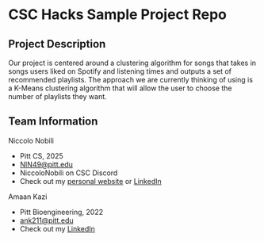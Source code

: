 # CSC Hacks Sample Project Repo

## Project Description

Our project is centered around a clustering algorithm for songs that takes in songs users liked on Spotify and listening times and outputs a set of recommended playlists. The approach we are currently thinking of using is a K-Means clustering algorithm that will allow the user to choose the number of playlists they want.


## Team Information

Niccolo Nobili
* Pitt CS, 2025
* NIN49@pitt.edu
* NiccoloNobili on CSC Discord
* Check out my [personal website](https://niccolonobili.netlify.app/) or [LinkedIn](https://www.linkedin.com/in/niccolonobili/)

Amaan Kazi
* Pitt Bioengineering, 2022
* ank211@pitt.edu
* Check out my [LinkedIn](https://www.linkedin.com/in/amaan-kazi-64a682191)
